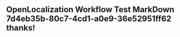<properties
ms.topic="hero-topic"
ms.test1="hero-topic"
ms.test2="test"/>

## OpenLocalization Workflow Test MarkDown 7d4eb35b-80c7-4cd1-a0e9-36e52951ff62 thanks!
